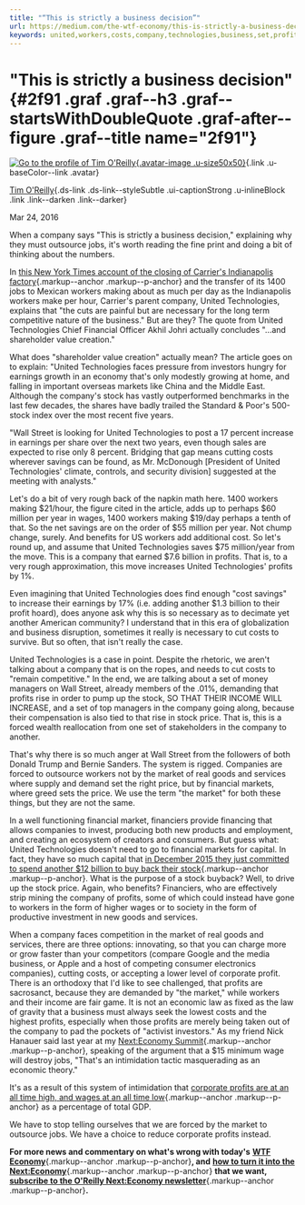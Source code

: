 ```yaml
---
title: "“This is strictly a business decision”"
url: https://medium.com/the-wtf-economy/this-is-strictly-a-business-decision-4177a09161f1
keywords: united,workers,costs,company,technologies,business,set,profits,strictly,market,stock,decision
---
```

"This is strictly a business decision" {#2f91 .graf .graf--h3 .graf--startsWithDoubleQuote .graf-after--figure .graf--title name="2f91"}
======================================

[![Go to the profile of Tim O\'Reilly](https://cdn-images-1.medium.com/fit/c/100/100/0*5gIoUWECsJhZqaWK.jpeg){.avatar-image .u-size50x50}](https://wtfeconomy.com/@timoreilly?source=post_header_lockup){.link .u-baseColor--link .avatar}

[Tim O\'Reilly](https://wtfeconomy.com/@timoreilly){.ds-link .ds-link--styleSubtle .ui-captionStrong .u-inlineBlock .link .link--darken .link--darker}

Mar 24, 2016

When a company says "This is strictly a business decision," explaining why they must outsource jobs, it's worth reading the fine print and doing a bit of thinking about the numbers.

In [this New York Times account of the closing of Carrier's Indianapolis factory](http://www.nytimes.com/2016/03/20/business/economy/carrier-workers-see-costs-not-benefits-of-global-trade.html){.markup--anchor .markup--p-anchor} and the transfer of its 1400 jobs to Mexican workers making about as much per day as the Indianapolis workers make per hour, Carrier's parent company, United Technologies, explains that "the cuts are painful but are necessary for the long term competitive nature of the business." But are they? The quote from United Technologies Chief Financial Officer Akhil Johri actually concludes "...and shareholder value creation."

What does "shareholder value creation" actually mean? The article goes on to explain: "United Technologies faces pressure from investors hungry for earnings growth in an economy that's only modestly growing at home, and falling in important overseas markets like China and the Middle East. Although the company's stock has vastly outperformed benchmarks in the last few decades, the shares have badly trailed the Standard & Poor's 500-stock index over the most recent five years.

"Wall Street is looking for United Technologies to post a 17 percent increase in earnings per share over the next two years, even though sales are expected to rise only 8 percent. Bridging that gap means cutting costs wherever savings can be found, as Mr. McDonough \[President of United Technologies' climate, controls, and security division\] suggested at the meeting with analysts."

Let's do a bit of very rough back of the napkin math here. 1400 workers making \$21/hour, the figure cited in the article, adds up to perhaps \$60 million per year in wages, 1400 workers making \$19/day perhaps a tenth of that. So the net savings are on the order of \$55 million per year. Not chump change, surely. And benefits for US workers add additional cost. So let's round up, and assume that United Technologies saves \$75 million/year from the move. This is a company that earned \$7.6 billion in profits. That is, to a very rough approximation, this move increases United Technologies' profits by 1%.

Even imagining that United Technologies does find enough "cost savings" to increase their earnings by 17% (i.e. adding another \$1.3 billion to their profit hoard), does anyone ask why this is so necessary as to decimate yet another American community? I understand that in this era of globalization and business disruption, sometimes it really is necessary to cut costs to survive. But so often, that isn't really the case.

United Technologies is a case in point. Despite the rhetoric, we aren't talking about a company that is on the ropes, and needs to cut costs to "remain competitive." In the end, we are talking about a set of money managers on Wall Street, already members of the .01%, demanding that profits rise in order to pump up the stock, SO THAT THEIR INCOME WILL INCREASE, and a set of top managers in the company going along, because their compensation is also tied to that rise in stock price. That is, this is a forced wealth reallocation from one set of stakeholders in the company to another.

That's why there is so much anger at Wall Street from the followers of both Donald Trump and Bernie Sanders. The system is rigged. Companies are forced to outsource workers not by the market of real goods and services where supply and demand set the right price, but by financial markets, where greed sets the price. We use the term "the market" for both these things, but they are not the same.

In a well functioning financial market, financiers provide financing that allows companies to invest, producing both new products and employment, and creating an ecosystem of creators and consumers. But guess what: United Technologies doesn't need to go to financial markets for capital. In fact, they have so much capital that [in December 2015 they just committed to spend another \$12 billion to buy back their stock](http://www.wsj.com/articles/united-technologies-unveils-12-billion-buyback-1445343580){.markup--anchor .markup--p-anchor}. What is the purpose of a stock buyback? Well, to drive up the stock price. Again, who benefits? Financiers, who are effectively strip mining the company of profits, some of which could instead have gone to workers in the form of higher wages or to society in the form of productive investment in new goods and services.

When a company faces competition in the market of real goods and services, there are three options: innovating, so that you can charge more or grow faster than your competitors (compare Google and the media business, or Apple and a host of competing consumer electronics companies), cutting costs, or accepting a lower level of corporate profit. There is an orthodoxy that I'd like to see challenged, that profits are sacrosanct, because they are demanded by "the market," while workers and their income are fair game. It is not an economic law as fixed as the law of gravity that a business must always seek the lowest costs and the highest profits, especially when those profits are merely being taken out of the company to pad the pockets of "activist investors." As my friend Nick Hanauer said last year at my [Next:Economy Summit](https://conferences.oreilly.com/next-economy){.markup--anchor .markup--p-anchor}, speaking of the argument that a \$15 minimum wage will destroy jobs, "That's an intimidation tactic masquerading as an economic theory."

It's as a result of this system of intimidation that [corporate profits are at an all time high, and wages at an all time low](http://www.nytimes.com/2014/04/05/business/economy/corporate-profits-grow-ever-larger-as-slice-of-economy-as-wages-slide.html){.markup--anchor .markup--p-anchor} as a percentage of total GDP.

We have to stop telling ourselves that we are forced by the market to outsource jobs. We have a choice to reduce corporate profits instead.

**For more news and commentary on what's wrong with today's** [**WTF Economy**](https://www.oreilly.com/ideas/the-wtf-economy){.markup--anchor .markup--p-anchor}**, and** [**how to turn it into the Next:Economy**](https://www.oreilly.com/topics/economy){.markup--anchor .markup--p-anchor} **that we want,** [**subscribe to the O'Reilly Next:Economy newsletter**](http://oreil.ly/1SjxX9l){.markup--anchor .markup--p-anchor}**.**
